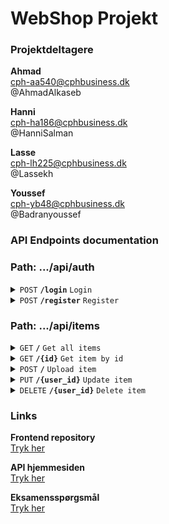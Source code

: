 # WebShop Projekt
### Projektdeltagere
**Ahmad**  
cph-aa540@cphbusiness.dk  
@AhmadAlkaseb  

**Hanni**  
cph-ha186@cphbusiness.dk  
@HanniSalman  

**Lasse**  
cph-lh225@cphbusiness.dk  
@Lassekh  

**Youssef**  
cph-yb48@cphbusiness.dk  
@Badranyoussef  

### API Endpoints documentation 

### Path: .../api/auth
<details>
 <summary><code>POST</code> <code><b>/login</b></code> <code>Login</code></summary>

##### Parameters
None

##### Body
```json
{
  "email": "...",
  "password": "..."
}
```

##### RouteRoles
Anyone

##### Response
application/json

##### Exceptions
- Exception: APIException
- Status: 401

</details>

<details>
 <summary><code>POST</code> <code><b>/register</b></code> <code>Register</code></summary>

##### Parameters
None

##### Body
```json
{
  "email": "...",
  "password": "..."
}
```

##### Response
application/json

##### RouteRoles
Anyone

##### Exceptions
- Exception: APIException
- Status: 422

</details>
<p></p>  

### Path: .../api/items  

<details>
 <summary><code>GET</code> <code><b>/</b></code> <code>Get all items</code></summary>

##### Parameters
None

##### Body
None

##### Response
application/json

##### RouteRoles
User & Admin

##### Exceptions
- Exception: APIException
- Status: 404
- 
</details>

<details>
 <summary><code>GET</code> <code><b>/{id}</b></code> <code>Get item by id</code></summary>

##### Parameters
{id} = item id  
type = int

##### Body
None

##### Response
application/json

##### RouteRoles
User & Admin

##### Exceptions
- Exception: APIException
- Status: 404

</details>

<details>
 <summary><code>POST</code> <code><b>/</b></code> <code>Upload item</code></summary>

##### Parameters
None

##### Body
```json
{
  "title": "...",
  "description": "...",
  "price": ...,
  "fullName": "...",
  "address": "...",
  "postalCode": ...,
  "phoneNumber": ...,
  "user": {
    "email": "{user_id}"
  }
}
```

##### Response
application/json

##### RouteRoles
User & Admin

##### Exceptions
- Exception: APIException
- Status: 500

</details>

<details>
 <summary><code>PUT</code> <code><b>/{user_id}</b></code> <code>Update item</code></summary>

##### Parameters
{user_id} = user email  
type = String

##### Body
```json
{
  "title": "...",
  "description": "...",
  "price": ...,
  "fullName": "...",
  "address": "...",
  "postalCode": ...,
  "status": ...,
  "phoneNumber": ...,
  }
}
```

##### Response
application/json

##### RouteRoles
User & Admin

##### Exceptions
- Exception: APIException
- Status: 404

</details>

<details>
 <summary><code>DELETE</code> <code><b>/{user_id}</b></code> <code>Delete item</code></summary>

##### Parameters
{user_id} = user email  
type = String

##### Body
```json
(number)
```

##### Response
application/json

##### RouteRoles
User & Admin

##### Exceptions
- Exception: APIException
- Status: 404

</details>

### Links

**Frontend repository**  
[Tryk her](https://github.com/AhmadAlkaseb/WebShopFrontend)

**API hjemmesiden**  
[Tryk her](https://api.cphbusinessprojekt.dk)  

**Eksamensspørgsmål**  
[Tryk her](https://docs.google.com/document/d/16wdDaEkcoUTti7GsFC0CHU0pBQGzmmDIOXkZgNhGON8/edit)  
